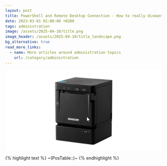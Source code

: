 ```yaml
---
layout: post
title: PowerShell and Remote Desktop Connection - How to really dismantle a Peakboard box
date: 2023-03-01 02:00:00 +0200
tags: administration
image: /assets/2025-04-10/title.png
image_header: /assets/2025-04-10/title_landscape.png
bg_alternative: true
read_more_links:
  - name: More articles around administration topics
    url: /category/administration
---
```


![image](/assets/2025-03-17/010.png)


{% highlight text %}
~(PosTable:<CommaSeparatedColumnsWith>:<ActualHTMLStyleTable>)~
{% endhighlight %}

